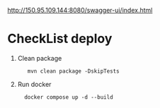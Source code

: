 http://150.95.109.144:8080/swagger-ui/index.html

# CheckList deploy
1. Clean package
    ```shell
       mvn clean package -DskipTests    
    ```
2. Run docker
    ```shell
      docker compose up -d --build
    ```